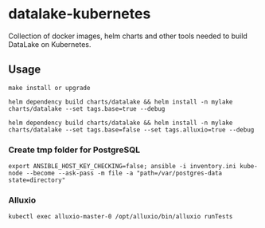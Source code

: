 # datalake-kubernetes

Collection of docker images, helm charts and other tools needed to build DataLake on Kubernetes.

## Usage

```
make install or upgrade

helm dependency build charts/datalake && helm install -n mylake charts/datalake --set tags.base=true --debug

helm dependency build charts/datalake && helm install -n mylake charts/datalake --set tags.base=false --set tags.alluxio=true --debug
```

### Create tmp folder for PostgreSQL
```
export ANSIBLE_HOST_KEY_CHECKING=false; ansible -i inventory.ini kube-node --become --ask-pass -m file -a "path=/var/postgres-data state=directory"
```

### Alluxio
```
kubectl exec alluxio-master-0 /opt/alluxio/bin/alluxio runTests
```